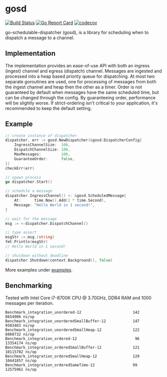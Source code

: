 # gosd
[![Build Status](https://travis-ci.com/alexsniffin/gosd.svg?branch=master)](https://travis-ci.com/alexsniffin/gosd)
[![Go Report Card](https://goreportcard.com/badge/github.com/alexsniffin/gosd)](https://goreportcard.com/report/github.com/alexsniffin/gosd)
[![codecov](https://codecov.io/gh/alexsniffin/gosd/branch/master/graph/badge.svg)](https://codecov.io/gh/alexsniffin/gosd)

go-schedulable-dispatcher (gosd), is a library for scheduling when to dispatch a message to a channel.

## Implementation
The implementation provides an ease-of-use API with both an ingress (ingest) channel and egress (dispatch) channel. Messages are ingested and processed into a heap based priority queue for dispatching. At most two separate goroutines are used, one for processing of messages from both the ingest channel and heap then the other as a timer. Order is not guaranteed by default when messages have the same scheduled time, but can be changed through the config. By guaranteeing order, performance will be slightly worse. If strict-ordering isn't critical to your application, it's recommended to keep the default setting.

## Example
```go
// create instance of dispatcher
dispatcher, err := gosd.NewDispatcher(&gosd.DispatcherConfig{
    IngressChannelSize:  100,
    DispatchChannelSize: 100,
    MaxMessages:         100,
    GuaranteeOrder:      false,
})
checkErr(err)

// spawn process
go dispatcher.Start()

// schedule a message
dispatcher.IngressChannel() <- &gosd.ScheduledMessage{
    At:      time.Now().Add(1 * time.Second),
    Message: "Hello World in 1 second!",
}

// wait for the message
msg := <-dispatcher.DispatchChannel()

// type assert
msgStr := msg.(string)
fmt.Println(msgStr)
// Hello World in 1 second!

// shutdown without deadline
dispatcher.Shutdown(context.Background(), false)
```

More examples under [examples](examples).

## Benchmarking
Tested with Intel Core i7-8700K CPU @ 3.70GHz, DDR4 RAM and 1000 messages per iteration.
```
Benchmark_integration_unordered-12               	     142	   8654906 ns/op
Benchmark_integration_unorderedSmallBuffer-12    	     147	   9503403 ns/op
Benchmark_integration_unorderedSmallHeap-12      	     122	   8860732 ns/op
Benchmark_integration_ordered-12                 	      96	  13354174 ns/op
Benchmark_integration_orderedSmallBuffer-12      	     121	  10115702 ns/op
Benchmark_integration_orderedSmallHeap-12        	     129	  10441857 ns/op
Benchmark_integration_orderedSameTime-12        	     99	   	  12575961 ns/op
```
